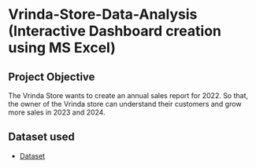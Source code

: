 # Vrinda-Store-Data-Analysis (Interactive Dashboard creation using MS Excel)
## Project Objective
The Vrinda Store wants to create an annual sales report for 2022. So that, the owner of the Vrinda store can understand their customers and grow more sales in 2023 and 2024.

 ## Dataset used
 - <a href="https://github.com/Khushi1255/Data-Analysis-Dashboard/blob/main/Vrinda%20Store%20Data%20Analysis.xlsx">Dataset</a>
